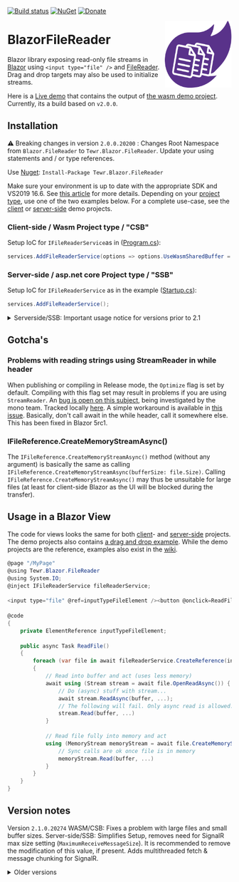 [![Build status](https://ci.appveyor.com/api/projects/status/rr7pchwk7wbc3mn1/branch/master?svg=true)](https://ci.appveyor.com/project/Tewr/blazorfilereader/branch/master)
[![NuGet](https://img.shields.io/nuget/dt/Tewr.Blazor.FileReader.svg?label=Tewr.Blazor.FileReader)](https://www.nuget.org/packages/Tewr.Blazor.FileReader)
[![Donate](https://img.shields.io/badge/Donate-PayPal-green.svg)](https://www.paypal.com/cgi-bin/webscr?cmd=_donations&business=AC77J8GFQ6LYA&item_name=Blazor+File+Reader+Project&currency_code=EUR&source=url)

<p align="center">
  <img width="150" height="150" src="icon.svg" align="right">
</p>

# BlazorFileReader
Blazor library exposing read-only file streams in [Blazor](https://github.com/dotnet/aspnetcore/tree/master/src/Components#blazor) 
 using ```<input type="file" />```
and [FileReader](https://developer.mozilla.org/en-US/docs/Web/API/FileReader). Drag and drop targets may also be used to initialize streams.

Here is a [Live demo](https://tewr.github.io/BlazorFileReader/) that contains the output of [the wasm demo project](src/Demo/Blazor.FileReader.Wasm.Demo). Currently, its a build based on ```v2.0.0```.

## Installation
⚠️ Breaking changes in version <code>2.0.0.20200</code> : Changes Root Namespace from `Blazor.FileReader` to `Tewr.Blazor.FileReader`. Update your using statements and / or type references.

Use [Nuget](https://www.nuget.org/packages/Tewr.Blazor.FileReader): ```Install-Package Tewr.Blazor.FileReader```

Make sure your environment is up to date with the appropriate SDK and VS2019 16.6. See [this article](https://devblogs.microsoft.com/aspnet/blazor-webassembly-3-2-0-preview-3-release-now-available/) for more details.
Depending on your [project type](https://docs.microsoft.com/en-us/aspnet/core/razor-components/faq?view=aspnetcore-3.0), use one of the two examples below. 
For a complete use-case, see the [client](src/Demo/Blazor.FileReader.Wasm.Demo) or [server-side](/src/Demo/Blazor.FileReader.ServerSide.Demo) demo projects.

### Client-side / Wasm Project type / "CSB"

Setup IoC for ```IFileReaderService```as in ([Program.cs](/src/Demo/Blazor.FileReader.Wasm.Demo/Program.cs#L13)):

```cs
services.AddFileReaderService(options => options.UseWasmSharedBuffer = true);

```

### Server-side / asp.net core Project type / "SSB"

Setup IoC for  ```IFileReaderService``` as in the example ([Startup.cs](src/Demo/Blazor.FileReader.ServerSide.Demo/Startup.cs#L16)):

```cs
services.AddFileReaderService();

```

<details><summary>Serverside/SSB: Important usage notice for versions prior to 2.1</summary>

Optional SignalR Configuration for large buffer sizes

The following notice is important for versions prior to 2.1. As of 2.1, it is no longer neccessary to modify `MaximumReceiveMessageSize`. While doing so may slightly increase transfer speed, _"we recommend < 32K per message since they are being stored in a ring buffer (default size 5000). Storing larger messages will be awful for performance"_ (<a href="https://github.com/SignalR/SignalR/issues/1205">@DavidFowl, msft, 2012</a>).

For server-side hosting, `bufferSize` + metadata (up to ~30%, depending on `buffersize`) should not exceed the SignalR `MaximumReceiveMessageSize` setting, or you will encounter a client-side exception if the file is larger than `bufferSize`.
Make sure `MaximumReceiveMessageSize` exceeds your `bufferSize` with 30% to be on the safe side. It is also recommended to set a fixed upper file size in the input tag or validate `file.Size` in code before starting the uploading. The default settings is `32KB`. Thus, if you leave this setting untouched, you should not use a buffer size exceeding `22KB`.

You can set the `MaximumReceiveMessageSize` like this in `Startup.cs` (creds [@ADefWebserver](https://github.com/ADefWebserver) for mentioning this). [Microsoft Docs](https://docs.microsoft.com/en-us/aspnet/core/signalr/configuration?view=aspnetcore-3.0&tabs=dotnet#configure-server-options)
```
services.AddServerSideBlazor().AddHubOptions(o =>
{
    o.MaximumReceiveMessageSize = 10 * 1024 * 1024; // 10MB
});
```
</details>

## Gotcha's

### Problems with reading strings using StreamReader in while header
When publishing or compiling in Release mode, the <code>Optimize</code> flag is set by default. 
Compiling with this flag set may result in problems if you are using <code>StreamReader</code>.
An [bug is open on this subject](https://github.com/mono/mono/issues/19936), being investigated by the mono team. Tracked locally [here](https://github.com/Tewr/BlazorFileReader/issues/132).
A simple workaround is available in [this issue](https://github.com/Tewr/BlazorFileReader/issues/97). Basically, don't call await in the while header, call it somewhere else.
This has been fixed in Blazor 5rc1.

### IFileReference.CreateMemoryStreamAsync()
The `IFileReference.CreateMemoryStreamAsync()` method (without any argument) is basically the same as calling `IFileReference.CreateMemoryStreamAsync(bufferSize: file.Size)`.
Calling `IFileReference.CreateMemoryStreamAsync()` may thus be unsuitable for large files (at least for client-side Blazor as the UI will be blocked during the transfer).

## Usage in a Blazor View

The code for views looks the same for both [client](src/Demo/Blazor.FileReader.Wasm.Demo)- and [server-side](/src/Demo/Blazor.FileReader.ServerSide.Demo) projects. The demo projects also contains [a drag and drop example](src/Demo/Blazor.FileReader.Demo.Common/DragnDropCommon.razor). While the demo projects are the reference, examples also exist in the [wiki](https://github.com/Tewr/BlazorFileReader/wiki).

```cs
@page "/MyPage"
@using Tewr.Blazor.FileReader
@using System.IO;
@inject IFileReaderService fileReaderService;

<input type="file" @ref=inputTypeFileElement /><button @onclick=ReadFile>Read file</button>

@code
{
    private ElementReference inputTypeFileElement;

    public async Task ReadFile()
    {
        foreach (var file in await fileReaderService.CreateReference(inputTypeFileElement).EnumerateFilesAsync())
        {
            // Read into buffer and act (uses less memory)
            await using (Stream stream = await file.OpenReadAsync()) {
                // Do (async) stuff with stream...
                await stream.ReadAsync(buffer, ...);
                // The following will fail. Only async read is allowed.
                stream.Read(buffer, ...)
            }

            // Read file fully into memory and act
            using (MemoryStream memoryStream = await file.CreateMemoryStreamAsync(4096)) {
                // Sync calls are ok once file is in memory
                memoryStream.Read(buffer, ...)
            }
        }
    }
}
```

## Version notes
Version <code>2.1.0.20274</code> WASM/CSB: Fixes a problem with large files and small buffer sizes.
Server-side/SSB: Simplifies Setup, removes need for SignalR max size setting (`MaximumReceiveMessageSize`). It is recommended to remove the modification of this value, if present. Adds multithreaded fetch & message chunking for SignalR.

<details><summary>Older versions</summary>
<details><summary>Version <code>2.0.0.20242</code></summary> Fixes a bug when working with file larger than 2Gb in InteropStream.Seek (#153)</details>

<details><summary>Version <code>2.0.0.20200</code></summary> ⚠️ Breaking changes: Changes Root Namespace from `Blazor.FileReader` to `Tewr.Blazor.FileReader` to avoid conflicts.
- `CancellationToken` can now be used in most relevant methods to cancel ongoing upload.
- Native support for displaying progress. See <a href="/src/Demo/Blazor.FileReader.Demo.Common/IndexCommon.razor#L74">demo project</a> for usage.</details>

<details><summary>Version <code>1.6.0.20166</code></summary> Fixes a <a href="https://github.com/Tewr/BlazorFileReader/issues/139">a memory allocation bug</a> (before this fix - since <code>v1.3.0.20033</code> - the browser would allocate the whole file in ram). 
Also, introduces a new collection property on <code>File</code> for non-standard properties (thanks to <a href="https://github.com/DouglasDwyer/">@DouglasDwyer</a> for idea and implementation)</details>

<details><summary>Version <code>1.5.0.20109</code></summary> Fixes a <a href="https://github.com/Tewr/BlazorFileReader/issues/124">a minor bug</a> in drag and drop (before this fix, could not drop on child elements) </details>

<details><summary>Version <code>1.5.0.20093</code></summary> reverts a dependency to latest stable version of <code>Microsoft.AspNetCore.Components (5.0.0-preview.1.20124.5 -> 3.1.3)</code></details>

<details><summary>Version <code>1.5.0.20092</code></summary> adds compatibility with Blazor 3.2 (CSB / Wasm) preview 3. Package now depends on latest version of <code>Microsoft.AspNetCore.Components (3.0.0 -> 5.0.0-preview.1.20124.5)</code></details>

<details><summary>Version <code>1.4.0.20072</code></summary> adds compatibility with Blazor 3.2 (CSB / Wasm) preview 2. Also Adds support for the <code>IAsyncDisposable</code> interface.</details>

<details><summary>Version <code>1.3.0.20049</code></summary> fixes <a href="https://github.com/Tewr/BlazorFileReader/issues/55">a bug</a> that would throw an exception when attempting to use reflection on the assembly (Server-side / SSB).</details>

<details><summary>Version <code>1.3.0.20041</code></summary> fixes a faulty assembly version in the package.</details>

<details><summary>Version <code>1.3.0.20033</code></summary> adds compatibility with Blazor 3.2 (CSB / Wasm). Attention, <code>ReadAsync</code> is no longer a fully async implementation and may run on the UI thread. If you are using a progress bar or similar progress reporting it might be necessary to yield back to the renderer. See the demo project for an example - it is using <code>await Task.Delay(1);</code> to render while reading.</details>

<details><summary>Version <code>1.2.0.19363</code></summary> fixes a bug in how the offset parameter is interpreted - now represents target buffer offset, not source buffer offset. The setup option <code>InitializeOnFirstCall</code> now defaults to <code>true</code>.</details>

<details><summary>Version <code>1.1.0.19274</code></summary> adds a parameter to <code>IFileReaderRef.RegisterDropEventsAsync</code> for specifying additive drag n drop: When called with parameter set to true, will not reset file list of drop target (see <a href="https://github.com/Tewr/BlazorFileReader/blob/821a8307743d23375642bf9db505d3377dcdf8f3/src/Demo/Blazor.FileReader.Demo.Common/DragnDropCommon.razor#L72">demo</a> for usage). Thanks <a href="https://github.com/DNF-Sas">@DNF-SaS</a> for the <a href="https://github.com/Tewr/BlazorFileReader/issues/91">feature suggestion</a>.</details>

<details><summary>Version <code>1.0.0.19267</code></summary> adds support for <code>v3.0.100</code></details>

<details><summary>Version <code>0.16.0.19262</code></summary> fixes <a href="https://github.com/Tewr/BlazorFileReader/issues/55">a packaging issue</a>.</details>

<details><summary>Version <code>0.16.0.19261</code></summary> adds support for <code>v3.0.100-rc1-014190</code></details>

<details><summary>Version <code>0.15.0.19242</code></summary> adds support for <code>v3.0.0-preview9-014004</code>. Also fixes <a href="https://github.com/Tewr/BlazorFileReader/issues/55">a minor packaging issue</a>. New API: <a href="https://github.com/Tewr/BlazorFileReader/blob/d9cdea5d954eeac6f3ba2a99ec5dbc9181bc23de/src/Blazor.FileReader/FileReaderRef.cs#L50">IBase64Stream</a>, for optimizing third-party cloud uploads (data exposed as raw base64 strings). Mostly interesting for server-side deployments.</details>

<details><summary>Version <code>0.14.19242</code></summary> fixes <a href="https://github.com/Tewr/BlazorFileReader/issues/71">a possible race condition for server-side initialization</a>.</details>

<details><summary>Version <code>0.14.19226</code></summary> adds support for sdk  <code>3.0.0-preview8-013656</code>. Adds shared Buffer back again for WASM, this can be activated by setting the <code>UseWasmSharedBuffer</code> option to true (recommended).</details>

<details><summary>Version <code>0.13.19207</code></summary>` Fixes a regression with the <code>ClearValue</code> method and adds some essential events to the drag and drop api.</details>

<details><summary>Version <code>0.13.19206</code></summary> adds support for sdk <code>3.0.0-preview7.19365.7</code>. New feature: Drag and drop (contribution by <a href="https://github.com/catlan">@catlan</a>)</details>

<details><summary>Version <code>0.12.19186</code></summary> fixes an issue with server-side setup which was only visible when having multiple users.</details>

<details><summary>Version <code>0.12.19168</code></summary> adds support for sdk <code>3.0.0-preview6.19307.2</code>, and several issues are resolved with this release, notably meticulous setup and issues with buffer size for server-side projects. Also, the Wasm helper package has been deprecated.</details>

<details><summary>Version <code>0.11.0</code></summary> adds support for sdk <code>3.0.0-preview5-19227-01</code>. It also introduces a tiny feature: The <code>IFileReaderRef.ClearValue()</code> method, used to clear the value of a referenced file input. Also, fixes a bug in Edge and a package issue.</details>

<details><summary>Version <code>0.10.0</code></summary> adds support for sdk <code>v3.0.0-preview-4-19216-03</code></details>

<details><summary>Versions <code>0.9.0</code></summary> introduces a small helper-package for the IoC setup of Wasm, injecting an implementation of <code>IInvokeUnmarshalled</code>.</details>

<details><summary>Versions <code>0.8.0</code></summary> requires copy-paste implementation of <code>IInvokeUnmarshalled</code>.</details>

<details><summary>Versions previous to <code>0.7.1</code></summary> did not support server-side Blazor and would throw <code>[System.PlatformNotSupportedException] Requires MonoWebAssemblyJSRuntime as the JSRuntime</code>.</details>

<details><summary>Versions previous to <code>0.5.1</code></summary> wrapped the input element in a Blazor Component, this has been removed for better configurability and general lack of value.</details>
</details>
